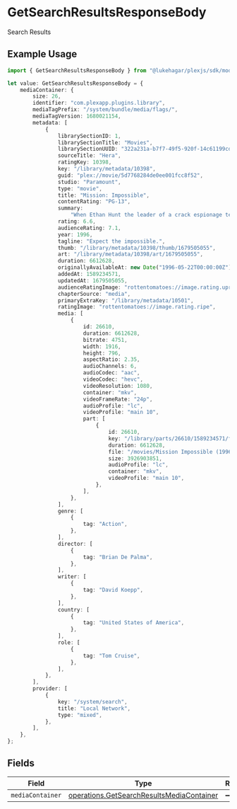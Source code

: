 # GetSearchResultsResponseBody

Search Results

## Example Usage

```typescript
import { GetSearchResultsResponseBody } from "@lukehagar/plexjs/sdk/models/operations";

let value: GetSearchResultsResponseBody = {
    mediaContainer: {
        size: 26,
        identifier: "com.plexapp.plugins.library",
        mediaTagPrefix: "/system/bundle/media/flags/",
        mediaTagVersion: 1680021154,
        metadata: [
            {
                librarySectionID: 1,
                librarySectionTitle: "Movies",
                librarySectionUUID: "322a231a-b7f7-49f5-920f-14c61199cd30",
                sourceTitle: "Hera",
                ratingKey: 10398,
                key: "/library/metadata/10398",
                guid: "plex://movie/5d7768284de0ee001fcc8f52",
                studio: "Paramount",
                type: "movie",
                title: "Mission: Impossible",
                contentRating: "PG-13",
                summary:
                    "When Ethan Hunt the leader of a crack espionage team whose perilous operation has gone awry with no explanation discovers that a mole has penetrated the CIA he's surprised to learn that he's the No. 1 suspect. To clear his name Hunt now must ferret out the real double agent and in the process even the score.",
                rating: 6.6,
                audienceRating: 7.1,
                year: 1996,
                tagline: "Expect the impossible.",
                thumb: "/library/metadata/10398/thumb/1679505055",
                art: "/library/metadata/10398/art/1679505055",
                duration: 6612628,
                originallyAvailableAt: new Date("1996-05-22T00:00:00Z"),
                addedAt: 1589234571,
                updatedAt: 1679505055,
                audienceRatingImage: "rottentomatoes://image.rating.upright",
                chapterSource: "media",
                primaryExtraKey: "/library/metadata/10501",
                ratingImage: "rottentomatoes://image.rating.ripe",
                media: [
                    {
                        id: 26610,
                        duration: 6612628,
                        bitrate: 4751,
                        width: 1916,
                        height: 796,
                        aspectRatio: 2.35,
                        audioChannels: 6,
                        audioCodec: "aac",
                        videoCodec: "hevc",
                        videoResolution: 1080,
                        container: "mkv",
                        videoFrameRate: "24p",
                        audioProfile: "lc",
                        videoProfile: "main 10",
                        part: [
                            {
                                id: 26610,
                                key: "/library/parts/26610/1589234571/file.mkv",
                                duration: 6612628,
                                file: "/movies/Mission Impossible (1996)/Mission Impossible (1996) Bluray-1080p.mkv",
                                size: 3926903851,
                                audioProfile: "lc",
                                container: "mkv",
                                videoProfile: "main 10",
                            },
                        ],
                    },
                ],
                genre: [
                    {
                        tag: "Action",
                    },
                ],
                director: [
                    {
                        tag: "Brian De Palma",
                    },
                ],
                writer: [
                    {
                        tag: "David Koepp",
                    },
                ],
                country: [
                    {
                        tag: "United States of America",
                    },
                ],
                role: [
                    {
                        tag: "Tom Cruise",
                    },
                ],
            },
        ],
        provider: [
            {
                key: "/system/search",
                title: "Local Network",
                type: "mixed",
            },
        ],
    },
};
```

## Fields

| Field                                                                                                         | Type                                                                                                          | Required                                                                                                      | Description                                                                                                   |
| ------------------------------------------------------------------------------------------------------------- | ------------------------------------------------------------------------------------------------------------- | ------------------------------------------------------------------------------------------------------------- | ------------------------------------------------------------------------------------------------------------- |
| `mediaContainer`                                                                                              | [operations.GetSearchResultsMediaContainer](../../../sdk/models/operations/getsearchresultsmediacontainer.md) | :heavy_minus_sign:                                                                                            | N/A                                                                                                           |